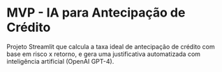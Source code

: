 
# MVP - IA para Antecipação de Crédito

Projeto Streamlit que calcula a taxa ideal de antecipação de crédito com base em risco x retorno, e gera uma justificativa automatizada com inteligência artificial (OpenAI GPT-4).
